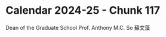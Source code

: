 # Calendar 2024-25 - Chunk 117

<!-- Chunk tokens: 11, Enriched tokens: 16 -->

Dean of the Graduate School
Prof. Anthony M.C. So 蘇文藻
